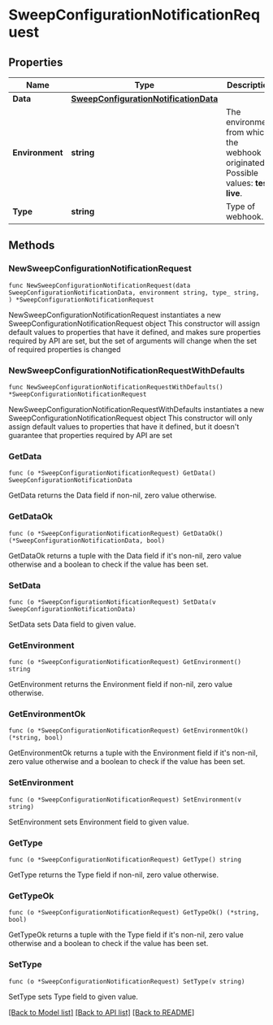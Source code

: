 # SweepConfigurationNotificationRequest

## Properties

Name | Type | Description | Notes
------------ | ------------- | ------------- | -------------
**Data** | [**SweepConfigurationNotificationData**](SweepConfigurationNotificationData.md) |  | 
**Environment** | **string** | The environment from which the webhook originated.  Possible values: **test**, **live**. | 
**Type** | **string** | Type of webhook. | 

## Methods

### NewSweepConfigurationNotificationRequest

`func NewSweepConfigurationNotificationRequest(data SweepConfigurationNotificationData, environment string, type_ string, ) *SweepConfigurationNotificationRequest`

NewSweepConfigurationNotificationRequest instantiates a new SweepConfigurationNotificationRequest object
This constructor will assign default values to properties that have it defined,
and makes sure properties required by API are set, but the set of arguments
will change when the set of required properties is changed

### NewSweepConfigurationNotificationRequestWithDefaults

`func NewSweepConfigurationNotificationRequestWithDefaults() *SweepConfigurationNotificationRequest`

NewSweepConfigurationNotificationRequestWithDefaults instantiates a new SweepConfigurationNotificationRequest object
This constructor will only assign default values to properties that have it defined,
but it doesn't guarantee that properties required by API are set

### GetData

`func (o *SweepConfigurationNotificationRequest) GetData() SweepConfigurationNotificationData`

GetData returns the Data field if non-nil, zero value otherwise.

### GetDataOk

`func (o *SweepConfigurationNotificationRequest) GetDataOk() (*SweepConfigurationNotificationData, bool)`

GetDataOk returns a tuple with the Data field if it's non-nil, zero value otherwise
and a boolean to check if the value has been set.

### SetData

`func (o *SweepConfigurationNotificationRequest) SetData(v SweepConfigurationNotificationData)`

SetData sets Data field to given value.


### GetEnvironment

`func (o *SweepConfigurationNotificationRequest) GetEnvironment() string`

GetEnvironment returns the Environment field if non-nil, zero value otherwise.

### GetEnvironmentOk

`func (o *SweepConfigurationNotificationRequest) GetEnvironmentOk() (*string, bool)`

GetEnvironmentOk returns a tuple with the Environment field if it's non-nil, zero value otherwise
and a boolean to check if the value has been set.

### SetEnvironment

`func (o *SweepConfigurationNotificationRequest) SetEnvironment(v string)`

SetEnvironment sets Environment field to given value.


### GetType

`func (o *SweepConfigurationNotificationRequest) GetType() string`

GetType returns the Type field if non-nil, zero value otherwise.

### GetTypeOk

`func (o *SweepConfigurationNotificationRequest) GetTypeOk() (*string, bool)`

GetTypeOk returns a tuple with the Type field if it's non-nil, zero value otherwise
and a boolean to check if the value has been set.

### SetType

`func (o *SweepConfigurationNotificationRequest) SetType(v string)`

SetType sets Type field to given value.



[[Back to Model list]](../README.md#documentation-for-models) [[Back to API list]](../README.md#documentation-for-api-endpoints) [[Back to README]](../README.md)


